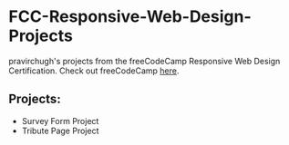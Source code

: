 # FCC-Responsive-Web-Design-Projects

pravirchugh's projects from the freeCodeCamp Responsive Web Design Certification. Check out freeCodeCamp [here](https://www.freecodecamp.org/).

## Projects:
- Survey Form Project
- Tribute Page Project
